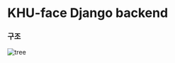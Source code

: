 # KHU-face Django backend
### 구조
![tree](https://user-images.githubusercontent.com/43227174/80109133-191c8e80-85b8-11ea-97c7-02cecb993ee1.jpg)